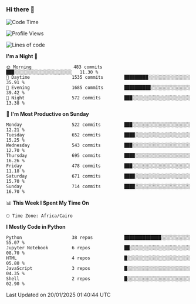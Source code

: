 ### Hi there 👋

<!--
**AMR-KELEG/AMR-KELEG** is a ✨ _special_ ✨ repository because its `README.md` (this file) appears on your GitHub profile.

Here are some ideas to get you started:

- 🔭 I’m currently working on ...
- 🌱 I’m currently learning ...
- 👯 I’m looking to collaborate on ...
- 🤔 I’m looking for help with ...
- 💬 Ask me about ...
- 📫 How to reach me: ...
- 😄 Pronouns: ...
- ⚡ Fun fact: ...
-->

<!--START_SECTION:waka-->
![Code Time](http://img.shields.io/badge/Code%20Time-0%20secs-blue)

![Profile Views](http://img.shields.io/badge/Profile%20Views-0-blue)

![Lines of code](https://img.shields.io/badge/From%20Hello%20World%20I%27ve%20Written-25.7%20million%20lines%20of%20code-blue)

**I'm a Night 🦉** 

```text
🌞 Morning                483 commits         ███░░░░░░░░░░░░░░░░░░░░░░   11.30 % 
🌆 Daytime                1535 commits        █████████░░░░░░░░░░░░░░░░   35.91 % 
🌃 Evening                1685 commits        ██████████░░░░░░░░░░░░░░░   39.42 % 
🌙 Night                  572 commits         ███░░░░░░░░░░░░░░░░░░░░░░   13.38 % 
```
📅 **I'm Most Productive on Sunday** 

```text
Monday                   522 commits         ███░░░░░░░░░░░░░░░░░░░░░░   12.21 % 
Tuesday                  652 commits         ████░░░░░░░░░░░░░░░░░░░░░   15.25 % 
Wednesday                543 commits         ███░░░░░░░░░░░░░░░░░░░░░░   12.70 % 
Thursday                 695 commits         ████░░░░░░░░░░░░░░░░░░░░░   16.26 % 
Friday                   478 commits         ███░░░░░░░░░░░░░░░░░░░░░░   11.18 % 
Saturday                 671 commits         ████░░░░░░░░░░░░░░░░░░░░░   15.70 % 
Sunday                   714 commits         ████░░░░░░░░░░░░░░░░░░░░░   16.70 % 
```


📊 **This Week I Spent My Time On** 

```text
🕑︎ Time Zone: Africa/Cairo
```

**I Mostly Code in Python** 

```text
Python                   38 repos            ██████████████░░░░░░░░░░░   55.07 % 
Jupyter Notebook         6 repos             ██░░░░░░░░░░░░░░░░░░░░░░░   08.70 % 
HTML                     4 repos             █░░░░░░░░░░░░░░░░░░░░░░░░   05.80 % 
JavaScript               3 repos             █░░░░░░░░░░░░░░░░░░░░░░░░   04.35 % 
Shell                    2 repos             █░░░░░░░░░░░░░░░░░░░░░░░░   02.90 % 
```




 Last Updated on 20/01/2025 01:40:44 UTC
<!--END_SECTION:waka-->
